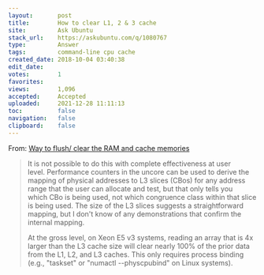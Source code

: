```yaml
---
layout:       post
title:        How to clear L1, 2 & 3 cache
site:         Ask Ubuntu
stack_url:    https://askubuntu.com/q/1080767
type:         Answer
tags:         command-line cpu cache
created_date: 2018-10-04 03:40:38
edit_date:    
votes:        1
favorites:    
views:        1,096
accepted:     Accepted
uploaded:     2021-12-28 11:11:13
toc:          false
navigation:   false
clipboard:    false
---
```


From: [Way to flush/ clear the RAM and cache memories][1]

> It is not possible to do this with complete effectiveness at user  
> level.  Performance counters in the uncore can be used to derive the  
> mapping of physical addresses to L3 slices (CBos) for any address  
> range that the user can allocate and test, but that only tells you  
> which CBo is being used, not which congruence class within that slice  
> is being used.   The size of the L3 slices suggests a straightforward  
> mapping, but I don't know of any demonstrations that confirm the  
> internal mapping.  
>   
> At the gross level, on Xeon E5 v3 systems, reading an array that is 4x  
> larger than the L3 cache size will clear nearly 100% of the prior data  
> from the L1, L2, and L3 caches.  This only requires process binding  
> (e.g., "taskset" or "numactl --physcpubind" on Linux systems).  


  [1]: https://software.intel.com/en-us/forums/software-tuning-performance-optimization-platform-monitoring/topic/744272
